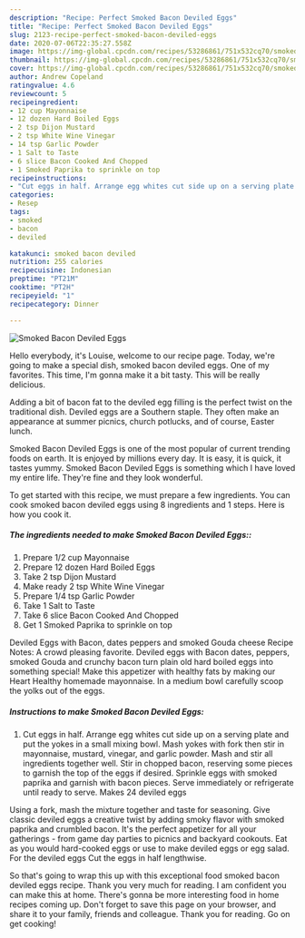 ```yaml
---
description: "Recipe: Perfect Smoked Bacon Deviled Eggs"
title: "Recipe: Perfect Smoked Bacon Deviled Eggs"
slug: 2123-recipe-perfect-smoked-bacon-deviled-eggs
date: 2020-07-06T22:35:27.558Z
image: https://img-global.cpcdn.com/recipes/53286861/751x532cq70/smoked-bacon-deviled-eggs-recipe-main-photo.jpg
thumbnail: https://img-global.cpcdn.com/recipes/53286861/751x532cq70/smoked-bacon-deviled-eggs-recipe-main-photo.jpg
cover: https://img-global.cpcdn.com/recipes/53286861/751x532cq70/smoked-bacon-deviled-eggs-recipe-main-photo.jpg
author: Andrew Copeland
ratingvalue: 4.6
reviewcount: 5
recipeingredient:
- 12 cup Mayonnaise
- 12 dozen Hard Boiled Eggs
- 2 tsp Dijon Mustard
- 2 tsp White Wine Vinegar
- 14 tsp Garlic Powder
- 1 Salt to Taste
- 6 slice Bacon Cooked And Chopped
- 1 Smoked Paprika to sprinkle on top
recipeinstructions:
- "Cut eggs in half. Arrange egg whites cut side up on a serving plate and put the yokes in a small mixing bowl. Mash yokes with fork then stir in mayonnaise, mustard, vinegar, and garlic powder. Mash and stir all ingredients together well. Stir in chopped bacon, reserving some pieces to garnish the top of the eggs if desired. Sprinkle eggs with smoked paprika and garnish with bacon pieces. Serve immediately or refrigerate until ready to serve. Makes 24 deviled eggs"
categories:
- Resep
tags:
- smoked
- bacon
- deviled

katakunci: smoked bacon deviled
nutrition: 255 calories
recipecuisine: Indonesian
preptime: "PT21M"
cooktime: "PT2H"
recipeyield: "1"
recipecategory: Dinner

---
```



![Smoked Bacon Deviled Eggs](https://img-global.cpcdn.com/recipes/53286861/751x532cq70/smoked-bacon-deviled-eggs-recipe-main-photo.jpg)

Hello everybody, it's Louise, welcome to our recipe page. Today, we're going to make a special dish, smoked bacon deviled eggs. One of my favorites. This time, I'm gonna make it a bit tasty. This will be really delicious.

Adding a bit of bacon fat to the deviled egg filling is the perfect twist on the traditional dish. Deviled eggs are a Southern staple. They often make an appearance at summer picnics, church potlucks, and of course, Easter lunch.

Smoked Bacon Deviled Eggs is one of the most popular of current trending foods on earth. It is enjoyed by millions every day. It is easy, it is quick, it tastes yummy. Smoked Bacon Deviled Eggs is something which I have loved my entire life. They're fine and they look wonderful.


To get started with this recipe, we must prepare a few ingredients. You can cook smoked bacon deviled eggs using 8 ingredients and 1 steps. Here is how you cook it.

##### The ingredients needed to make Smoked Bacon Deviled Eggs::

1. Prepare 1/2 cup Mayonnaise
1. Prepare 12 dozen Hard Boiled Eggs
1. Take 2 tsp Dijon Mustard
1. Make ready 2 tsp White Wine Vinegar
1. Prepare 1/4 tsp Garlic Powder
1. Take 1 Salt to Taste
1. Take 6 slice Bacon Cooked And Chopped
1. Get 1 Smoked Paprika to sprinkle on top


Deviled Eggs with Bacon, dates peppers and smoked Gouda cheese Recipe Notes: A crowd pleasing favorite. Deviled eggs with Bacon dates, peppers, smoked Gouda and crunchy bacon turn plain old hard boiled eggs into something special! Make this appetizer with healthy fats by making our Heart Healthy homemade mayonnaise. In a medium bowl carefully scoop the yolks out of the eggs. 

##### Instructions to make Smoked Bacon Deviled Eggs:

1. Cut eggs in half. Arrange egg whites cut side up on a serving plate and put the yokes in a small mixing bowl. Mash yokes with fork then stir in mayonnaise, mustard, vinegar, and garlic powder. Mash and stir all ingredients together well. Stir in chopped bacon, reserving some pieces to garnish the top of the eggs if desired. Sprinkle eggs with smoked paprika and garnish with bacon pieces. Serve immediately or refrigerate until ready to serve. Makes 24 deviled eggs


Using a fork, mash the mixture together and taste for seasoning. Give classic deviled eggs a creative twist by adding smoky flavor with smoked paprika and crumbled bacon. It&#39;s the perfect appetizer for all your gatherings - from game day parties to picnics and backyard cookouts. Eat as you would hard-cooked eggs or use to make deviled eggs or egg salad. For the deviled eggs Cut the eggs in half lengthwise. 

So that's going to wrap this up with this exceptional food smoked bacon deviled eggs recipe. Thank you very much for reading. I am confident you can make this at home. There's gonna be more interesting food in home recipes coming up. Don't forget to save this page on your browser, and share it to your family, friends and colleague. Thank you for reading. Go on get cooking!
